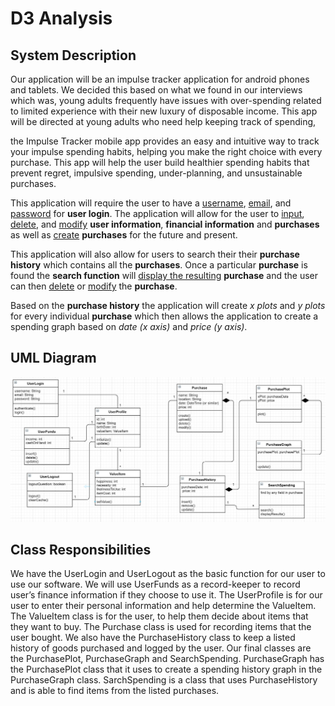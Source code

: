 # D3 Analysis
## System Description
Our application will be an impulse tracker application for android phones and tablets. We decided this based on what we found in our interviews which was, young adults frequently have issues with over-spending related to limited experience with their new luxury of disposable income. This app will be directed at young adults who need help keeping track of spending, 

the Impulse Tracker mobile app provides an easy and intuitive way to track your impulse spending habits, helping you make the right choice with every purchase.
This app will help the user build healthier spending habits that prevent regret, impulsive spending, under-planning, and unsustainable purchases. 

This application will require the user to have a <u>username</u>, <u>email</u>, and <u>password</u> for **user login**. The application will allow for the user to <u>input</u>, <u>delete</u>, and <u>modify</u> **user information**, **financial information** and **purchases** as well as <u>create</u> **purchases** for the future and present.   

This application will also allow for users to search their their **purchase history** which contains all the **purchases**. Once a particular **purchase** is found the **search function** will <u>display the resulting</u> **purchase** and the user can then <u>delete</u> or <u>modify</u> the **purchase**.

Based on the **purchase history** the application will create *x plots* and *y plots* for every individual **purchase** which then allows the application to create a spending graph based on *date (x axis)* and *price (y axis)*.
## UML Diagram
![alt text](https://github.com/CS386-ImpulseTracker/MobileApp/blob/stage/img/uml-diagram.JPG "UML")
## Class Responsibilities 
We have the UserLogin and UserLogout as the basic function for our user to use our software. 
We will use UserFunds as a record-keeper to record user’s finance information if they choose to use it. The UserProfile is for our user to enter their personal information and help determine the ValueItem. The ValueItem class is for the user, to help them decide about items that they want to buy. The Purchase class is used for recording items that the user bought. We also have the PurchaseHistory class to keep a listed history of goods purchased and logged by the user. Our final classes are the PurchasePlot, PurchaseGraph and SearchSpending. PurchaseGraph has the PurchasePlot class that it uses to create a spending history graph in the PurchaseGraph class. SarchSpending is a class that uses PurchaseHistory and is able to find items from the listed purchases.